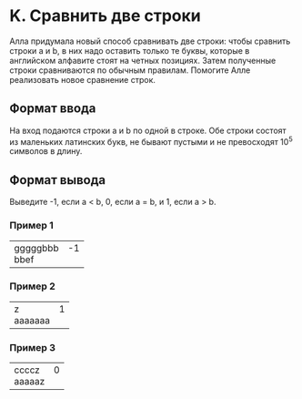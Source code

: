 # K. Сравнить две строки

Алла придумала новый способ сравнивать две строки: чтобы сравнить строки a и b, в них надо оставить только те буквы, которые в английском алфавите стоят на четных позициях. Затем полученные строки сравниваются по обычным правилам. Помогите Алле реализовать новое сравнение строк.

## Формат ввода

На вход подаются строки a и b по одной в строке. Обе строки состоят из маленьких латинских букв, не бывают пустыми и не превосходят 10<sup>5</sup> символов в длину.

## Формат вывода

Выведите -1, если a < b, 0, если a = b, и 1, если a > b.

### Пример 1

<table><tr>
<td>
gggggbbb<br>
bbef
</td>
<td>
-1<br>
<br>
</td>
</tr></table>

### Пример 2

<table><tr>
<td>
z<br>
aaaaaaa
</td>
<td>
1<br>
<br>
</td>
</tr></table>

### Пример 3

<table><tr>
<td>
ccccz<br>
aaaaaz
</td>
<td>
0<br>
<br>
</td>
</tr></table>




